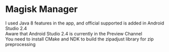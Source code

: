 # Magisk Manager
I used Java 8 features in the app, and official supported is added in Android Studio 2.4  
Aware that Android Studio 2.4 is currently in the Preview Channel  
You need to install CMake and NDK to build the zipadjust library for zip preprocessing
